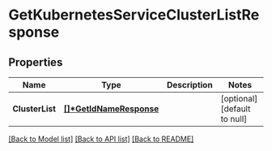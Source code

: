 # GetKubernetesServiceClusterListResponse

## Properties

| Name            | Type                                              | Description | Notes                        |
| --------------- | ------------------------------------------------- | ----------- | ---------------------------- |
| **ClusterList** | **[[]\*GetIdNameResponse](GetIdNameResponse.md)** |             | [optional] [default to null] |

[[Back to Model list]](../README.md#documentation-for-models) [[Back to API list]](../README.md#documentation-for-api-endpoints) [[Back to README]](../README.md)
